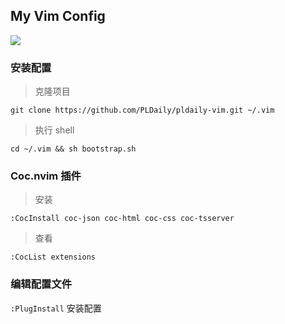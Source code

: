 ## My Vim Config

![](https://raw.githubusercontent.com/PLDaily/pldaily-vim/master/screenshot.jpg)

### 安装配置

> 克隆项目

```shell
git clone https://github.com/PLDaily/pldaily-vim.git ~/.vim
```

> 执行 shell

```shell
cd ~/.vim && sh bootstrap.sh
```

### Coc.nvim 插件

> 安装

```vim
:CocInstall coc-json coc-html coc-css coc-tsserver
```

> 查看

```vim
:CocList extensions
```

### 编辑配置文件

`:PlugInstall` 安装配置
